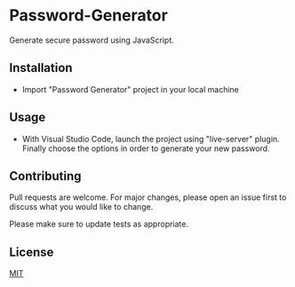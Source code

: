 
# Password-Generator

Generate secure password using JavaScript.

## Installation

- Import "Password Generator" project in your local machine

## Usage

- With Visual Studio Code, launch the project using "live-server" plugin. Finally choose the options in order to generate your new password.

## Contributing

Pull requests are welcome. For major changes, please open an issue first to discuss what you would like to change.

Please make sure to update tests as appropriate.

## License

[MIT](https://choosealicense.com/licenses/mit/)
